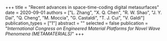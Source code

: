 +++
title = "Recent advances in space-time-coding digital metasurfaces"
date = 2020-09-01
authors = ["L. Zhang", "X. Q. Chen", "R. W. Shao", "J. Y. Dai", "Q. Cheng", "M. Moccia", "G. Castaldi", "T. J. Cui", "V. Galdi"]
publication_types = ["1"]
abstract = ""
selected = false
publication = "*International Congress on Engineered Material Platforms for Novel Wave Phenomena (METAMATERIALS)*"
+++

